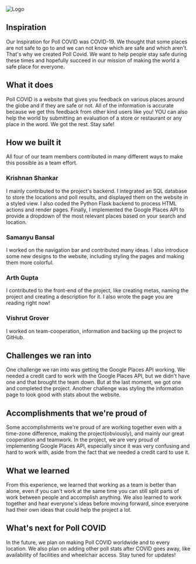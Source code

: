 ![Logo](https://cdn.glitch.com/c7cf1d55-e3f0-4ad1-88bd-e752316f85bf%2FpollCOVID.gif?v=1606778729441)

## Inspiration

Our Inspiration for Poll COVID was COVID-19. We thought that some places are not safe to go to and we can not know which are safe and which aren't. That's why we created Poll Covid. We want to help people stay safe during these times and hopefully succeed in our mission of making the world a safe place for everyone.

## What it does

Poll COVID is a website that gives you feedback on various places around the globe and if they are safe or not. All of the information is accurate because we get this feedback from other kind users like you! YOU can also help the world by submitting an evaluation of a store or restaurant or any place in the word. We got the rest. Stay safe!

## How we built it

All four of our team members contributed in many different ways to make this possible as a team effort.

### Krishnan Shankar

I mainly contributed to the project's backend. I integrated an SQL database to store the locations and poll results, and displayed them on the website in a styled view. I also coded the Python Flask backend to process HTML actions and render pages. Finally, I implemented the Google Places API to provide a dropdown of the most relevant places based on your search and location.

### Samanyu Bansal

I worked on the navigation bar and contributed many ideas. I also introduce some new designs to the website, including styling the pages and making them more colorful. 

### Arth Gupta

I contributed to the front-end of the project, like creating metas, naming the project and creating a description for it. I also wrote the page you are reading right now!

### Vishrut Grover

I worked on team-cooperation, information and backing up the project to GitHub.

## Challenges we ran into

One challenge we ran into was getting the Google Places API working. We needed a credit card to work with the Google Places API, but we didn't have one and that brought the team down. But at the last moment, we got one and completed the project. Another challenge was styling the information page to look good with stats about the website.

## Accomplishments that we're proud of

Some accomplishments we're proud of are working together even with a time-zone difference, making the project(obviously), and mainly our great cooperation and teamwork. In the project, we are very proud of implementing Google Places API, especially since it was very confusing and hard to work with, aside from the fact that we needed a credit card to use it.

## What we learned

From this experience, we learned that working as a team is better than alone, even if you can't work at the same time you can still split parts of work between people and accomplish anything. We also learned to work together and hear everyone's ideas before moving forward, since everyone had their own ideas that could help the project a lot.

## What's next for Poll COVID

In the future, we plan on making Poll COVID worldwide and to every location. We also plan on adding other poll stats after COVID goes away, like availability of facilities and wheelchair access. Stay tuned for updates!
